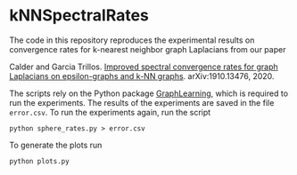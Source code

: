 # kNNSpectralRates
The code in this repository reproduces the experimental results on convergence rates for k-nearest neighbor graph Laplacians from our paper 

Calder and Garcia Trillos. [Improved spectral convergence rates for graph Laplacians on epsilon-graphs and k-NN graphs](https://arxiv.org/abs/1910.13476). arXiv:1910.13476, 2020.

The scripts rely on the Python package [GraphLearning](https://github.com/jwcalder/GraphLearning), which is required to run the experiments. The results of the experiments are saved in the file `error.csv`. To run the experiments again, run the script
```
python sphere_rates.py > error.csv
```
To generate the plots run
```
python plots.py
```
